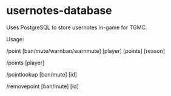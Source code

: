 # usernotes-database
Uses PostgreSQL to store usernotes in-game for TGMC.

Usage:

/point [ban/mute/warnban/warnmute] [player] [points] [reason]

/points [player]

/pointlookup [ban/mute] [id]

/removepoint [ban/mute] [id]
